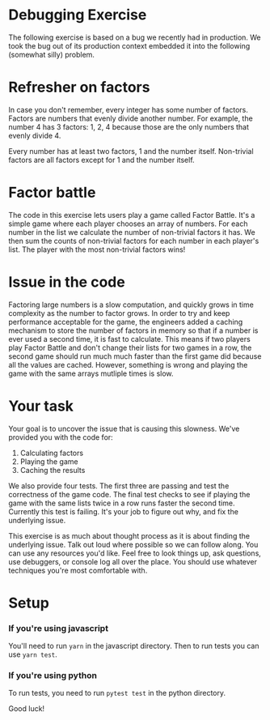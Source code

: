 # Debugging Exercise

The following exercise is based on a bug we recently had in production. We took the bug out of its production context embedded it into
the following (somewhat silly) problem.

# Refresher on factors

In case you don't remember, every integer has some number of factors. Factors are numbers that evenly divide another number. For example,
the number 4 has 3 factors: 1, 2, 4 because those are the only numbers that evenly divide 4.

Every number has at least two factors, 1 and the number itself. Non-trivial factors are all factors except for 1 and the number itself.

# Factor battle

The code in this exercise lets users play a game called Factor Battle. It's a simple game where each player
chooses an array of numbers. For each number in the list we calculate the number of non-trivial factors it has.
We then sum the counts of non-trivial factors for each number in each player's list. The player with the most non-trivial factors wins!

# Issue in the code

Factoring large numbers is a slow computation, and quickly grows in time complexity as the number to factor grows.
In order to try and keep performance acceptable for the game, the engineers added a caching mechanism to store the
number of factors in memory so that if a number is ever used a second time, it is fast to calculate. This means
if two players play Factor Battle and don't change their lists for two games in a row, the second game should run
much much faster than the first game did because all the values are cached. However, something is wrong and
playing the game with the same arrays mutliple times is slow.

# Your task

Your goal is to uncover the issue that is causing this slowness. We've provided you with the code for:

1. Calculating factors
2. Playing the game
3. Caching the results

We also provide four tests. The first three are passing and test the correctness of the game code. The final test
checks to see if playing the game with the same lists twice in a row runs faster the second time. Currently this test
is failing. It's your job to figure out why, and fix the underlying issue.

This exercise is as much about thought process as it is about finding the underlying issue. Talk out loud where possible so
we can follow along. You can use any resources you'd like. Feel free to look things up, ask questions,
use debuggers, or console log all over the place. You should use whatever techniques you're most comfortable with.

# Setup

### If you're using javascript
You'll need to run `yarn` in the javascript directory. Then to run tests you can use `yarn test`.

### If you're using python
To run tests, you need to run `pytest test` in the python directory.

Good luck!
